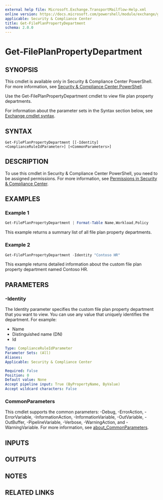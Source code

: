 ```yaml
---
external help file: Microsoft.Exchange.TransportMailflow-Help.xml
online version: https://docs.microsoft.com/powershell/module/exchange/get-fileplanpropertydepartment
applicable: Security & Compliance Center
title: Get-FilePlanPropertyDepartment
schema: 2.0.0
---
```


# Get-FilePlanPropertyDepartment

## SYNOPSIS
This cmdlet is available only in Security & Compliance Center PowerShell. For more information, see [Security & Compliance Center PowerShell](https://docs.microsoft.com/powershell/exchange/scc-powershell).

Use the Get-FilePlanPropertyDepartment cmdlet to view file plan property departments.

For information about the parameter sets in the Syntax section below, see [Exchange cmdlet syntax](https://docs.microsoft.com/powershell/exchange/exchange-cmdlet-syntax).

## SYNTAX

```
Get-FilePlanPropertyDepartment [[-Identity] <ComplianceRuleIdParameter>] [<CommonParameters>]
```

## DESCRIPTION
To use this cmdlet in Security & Compliance Center PowerShell, you need to be assigned permissions. For more information, see [Permissions in Security & Compliance Center](https://go.microsoft.com/fwlink/p/?LinkId=511920).

## EXAMPLES

### Example 1
```powershell
Get-FilePlanPropertyDepartment | Format-Table Name,Workload,Policy
```

This example returns a summary list of all file plan property departments.

### Example 2
```powershell
Get-FilePlanPropertyDepartment -Identity "Contoso HR"
```

This example returns detailed information about the custom file plan property department named Contoso HR.

## PARAMETERS

### -Identity
The Identity parameter specifies the custom file plan property department that you want to view. You can use any value that uniquely identifies the department. For example:

- Name
- Distinguished name (DN)
- Id

```yaml
Type: ComplianceRuleIdParameter
Parameter Sets: (All)
Aliases:
Applicable: Security & Compliance Center

Required: False
Position: 0
Default value: None
Accept pipeline input: True (ByPropertyName, ByValue)
Accept wildcard characters: False
```

### CommonParameters
This cmdlet supports the common parameters: -Debug, -ErrorAction, -ErrorVariable, -InformationAction, -InformationVariable, -OutVariable, -OutBuffer, -PipelineVariable, -Verbose, -WarningAction, and -WarningVariable. For more information, see [about_CommonParameters](https://go.microsoft.com/fwlink/p/?LinkID=113216).

## INPUTS

## OUTPUTS

## NOTES

## RELATED LINKS
